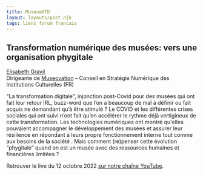 ```yaml
---
title: MuseumXTD  
layout: layouts/post.njk
tags: liens forum francais
---
```

## Transformation numérique des musées: vers une organisation phygitale

[Elisabeth Gravil](https://www.linkedin.com/in/elisagravil/)  
Dirigeante de [Museovation](https://museovation.co/) – Conseil en Stratégie Numérique des Institutions Culturelles (FR)

"La transformation digitale", injonction post-Covid pour des musées qui ont fait leur retour IRL, buzz-word que l’on a beaucoup de mal à définir ou fait acquis ne demandant qu’à être stimulé ? 
Le COVID et les différentes crises sociales qui ont suivi n’ont fait qu’en accélérer le rythme déjà vertigineux de cette transformation. Les technologies numériques ont montré qu'elles pouvaient accompagner le développement des musées et assurer leur résilience en répondant à leurs propre fonctionnement interne tout comme aux besoins de la société . Mais comment (re)penser cette évolution “phygitale” quand on est un musée avec des ressources humaines et financières limitées ?  

  
Retrouver le live du 12 octobre 2022 [sur notre chaîne YouTube](https://www.youtube.com/channel/UCTZJM5WsXDkH8QgMdACUNyw).  
